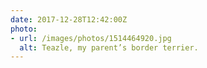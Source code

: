 ```yaml
---
date: 2017-12-28T12:42:00Z
photo:
- url: /images/photos/1514464920.jpg
  alt: Teazle, my parent’s border terrier.
---
```

